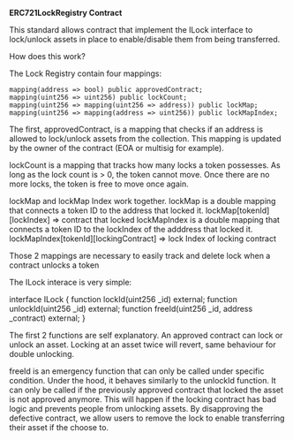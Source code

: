 **ERC721LockRegistry Contract**

This standard allows contract that implement the ILock interface to lock/unlock assets in place to enable/disable them from being transferred.

How does this work?

The Lock Registry contain four mappings:

	mapping(address => bool) public approvedContract;
	mapping(uint256 => uint256) public lockCount;
	mapping(uint256 => mapping(uint256 => address)) public lockMap;
	mapping(uint256 => mapping(address => uint256)) public lockMapIndex;

The first, approvedContract, is a mapping that checks if an address is allowed to lock/unlock assets from the collection. This mapping is updated by the owner of the contract (EOA or multisig for example).

lockCount is a mapping that tracks how many locks a token possesses. As long as the lock count is > 0, the token cannot move. Once there are no more locks, the token is free to move once again.

lockMap and lockMap Index work together.
lockMap is a double mapping that connects a token ID to the address that locked it. 
lockMap[tokenId][lockIndex] => contract that locked
lockMapIndex is a double mapping that connects a token ID to the lockIndex of the adddress that locked it.
lockMapIndex[tokenId][lockingContract] => lock Index of locking contract

Those 2 mappings are necessary to easily track and delete lock when a contract unlocks a token


The ILock interace is very simple:

interface ILock {
	function lockId(uint256 _id) external;
	function unlockId(uint256 _id) external;
	function freeId(uint256 _id, address _contract) external;
}

The first 2 functions are self explanatory. An approved contract can lock or unlock an asset. Locking at an asset twice will revert, same behaviour for double unlocking.

freeId is an emergency function that can only be called under specific condition. Under the hood, it behaves similarly to the unlockId function. It can only be called if the previously approved contract that locked the asset is not approved anymore. This will happen if the locking contract has bad logic and prevents people from unlocking assets. By disapproving the defective contract, we allow users to remove the lock to enable transferring their asset if the choose to.